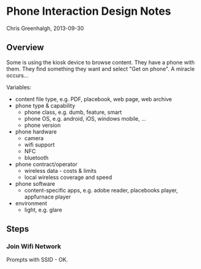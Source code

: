 # Phone Interaction Design Notes

Chris Greenhalgh, 2013-09-30

## Overview

Some is using the kiosk device to browse content. They have a phone with them. They find something they want and select "Get on phone". A miracle occurs...

Variables:

- content file type, e.g. PDF, placebook, web page, web archive
- phone type & capability
  - phone class, e.g. dumb, feature, smart
  - phone OS, e.g. android, iOS, windows mobile, ...
  - phone version
- phone hardware
  - camera
  - wifi support
  - NFC
  - bluetooth
- phone contract/operator
  - wireless data - costs & limits
  - local wireless coverage and speed
- phone software
  - content-specific apps, e.g. adobe reader, placebooks player, appfurnace player
- environment
  - light, e.g. glare

## Steps

### Join Wifi Network

Prompts with SSID - OK.


